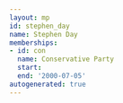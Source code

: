 ```yaml
---
layout: mp
id: stephen_day
name: Stephen Day
memberships:
- id: con
  name: Conservative Party
  start: 
  end: '2000-07-05'
autogenerated: true
---
```

